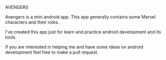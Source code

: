 AVENGERS

Avengers is a mini android app.
This app generally contains some Marvel characters and their roles. 

I've created this app just for learn and practice android development and its tools.

if you are interested in helping me and have some ideas on android development feel free to make a pull request.  

